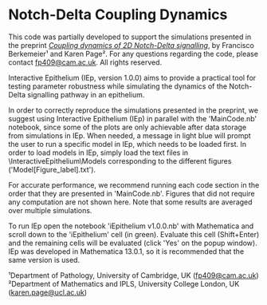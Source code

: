 # Notch-Delta Coupling Dynamics

This code was partially developed to support the simulations presented in the preprint [*Coupling dynamics of 2D Notch-Delta signalling*](https://doi.org/10.1101/2022.12.27.521688), by Francisco Berkemeier¹ and Karen Page². For any questions regarding the code, please contact fp409@cam.ac.uk. All rights reserved.

Interactive Epithelium (IEp, version 1.0.0) aims to provide a practical tool for testing parameter robustness while simulating the dynamics of the Notch-Delta signalling pathway in an epithelium.

In order to correctly reproduce the simulations presented in the preprint, we suggest using Interactive Epithelium (IEp) in parallel with the 'MainCode.nb' notebook, since some of the plots are only achievable after data storage from simulations in IEp. When needed, a message in light blue will prompt the user to run a specific model in IEp, which needs to be loaded first. In order to load models in IEp, simply load the text files in \InteractiveEpithelium\Models corresponding to the different figures ('Model[Figure_label].txt').

For accurate performance, we recommend running each code section in the order that they are presented in 'MainCode.nb'. Figures that did not require any computation are not shown here. Note that some results are averaged over multiple simulations.

To run IEp open the notebook 'iEpithelium v1.0.0.nb' with Mathematica and scroll down to the 'iEpithelium' cell (in green). Evaluate this cell (Shift+Enter) and the remaining cells will be evaluated (click 'Yes' on the popup window). IEp was developed in Mathematica 13.0.1, so it is recommended that the same version is used.


¹Department of Pathology, University of Cambridge, UK (fp409@cam.ac.uk)<br />
²Department of Mathematics and IPLS, University College London, UK (karen.page@ucl.ac.uk)
